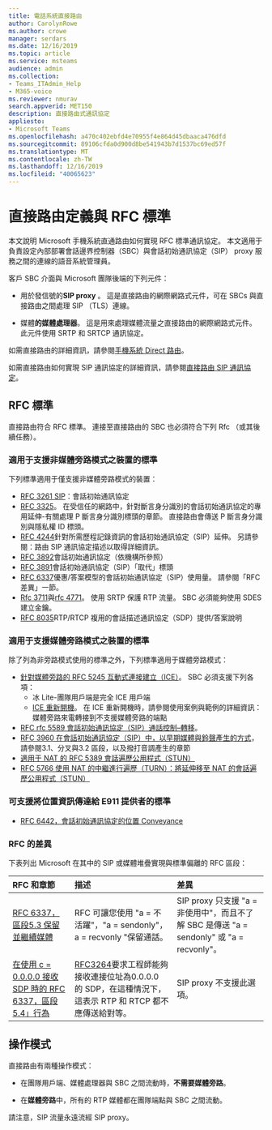 ```yaml
---
title: 電話系統直接路由
author: CarolynRowe
ms.author: crowe
manager: serdars
ms.date: 12/16/2019
ms.topic: article
ms.service: msteams
audience: admin
ms.collection:
- Teams_ITAdmin_Help
- M365-voice
ms.reviewer: nmurav
search.appverid: MET150
description: 直接路由式通訊協定
appliesto:
- Microsoft Teams
ms.openlocfilehash: a470c402ebfd4e70955f4e864d45dbaaca476dfd
ms.sourcegitcommit: 89106cfda0d900d8be541943b7d1537bc69ed57f
ms.translationtype: MT
ms.contentlocale: zh-TW
ms.lasthandoff: 12/16/2019
ms.locfileid: "40065623"
---
```

# <a name="direct-routing---definitions-and-rfc-standards"></a>直接路由定義與 RFC 標準

本文說明 Microsoft 手機系統直通路由如何實現 RFC 標準通訊協定。 本文適用于負責設定內部部署會話邊界控制器（SBC）與會話初始通訊協定（SIP） proxy 服務之間的連線的語音系統管理員。

客戶 SBC 介面與 Microsoft 團隊後端的下列元件： 

- 用於發信號的**SIP proxy** 。 這是直接路由的網際網路式元件，可在 SBCs 與直接路由之間處理 SIP （TLS）連線。

- 媒體**的媒體處理器**。 這是用來處理媒體流量之直接路由的網際網路式元件。 此元件使用 SRTP 和 SRTCP 通訊協定。


如需直接路由的詳細資訊，請參閱[手機系統 Direct 路由](direct-routing-landing-page.md)。

如需直接路由如何實現 SIP 通訊協定的詳細資訊，請參閱[直接路由 SIP 通訊協定](direct-routing-protocols-sip.md)。

## <a name="rfc-standards"></a>RFC 標準

直接路由符合 RFC 標準。  連接至直接路由的 SBC 也必須符合下列 Rfc （或其後續任務）。 

### <a name="standards-applicable-to-devices-that-support-non-media-bypass-mode"></a>適用于支援非媒體旁路模式之裝置的標準 

下列標準適用于僅支援非媒體旁路模式的裝置：

- [RFC 3261 SIP](https://tools.ietf.org/html/rfc3261)：會話初始通訊協定
- [RFC 3325](https://www.ietf.org/rfc/rfc3325)。 在受信任的網路中，針對斷言身分識別的會話初始通訊協定的專用延伸-有關處理 P 斷言身分識別標頭的章節。 直接路由會傳送 P 斷言身分識別與隱私權 ID 標頭。 
- [RFC 4244](https://www.ietf.org/rfc/rfc4244.txt)針對所需歷程記錄資訊的會話初始通訊協定（SIP）延伸。 另請參閱：路由 SIP 通訊協定描述以取得詳細資訊。
- [RFC 3892](https://www.ietf.org/rfc/rfc3892.txt)會話初始通訊協定（依機構所參照）
- [RFC 3891](https://www.ietf.org/rfc/rfc3891.txt)會話初始通訊協定（SIP）「取代」標頭 
- [RFC 6337](https://tools.ietf.org/html/rfc6337)優惠/答案模型的會話初始通訊協定（SIP）使用量。
  請參閱「RFC 差異」一節。
- [Rfc 3711](https://tools.ietf.org/html/rfc3711)與[rfc 4771](https://tools.ietf.org/html/rfc4771)。 使用 SRTP 保護 RTP 流量。 SBC 必須能夠使用 SDES 建立金鑰。 
- [RFC 8035](https://www.ietf.org/rfc/rfc8035.txt)RTP/RTCP 複用的會話描述通訊協定（SDP）提供/答案說明

### <a name="standards-applicable-to-devices-that-support-media-bypass-mode"></a>適用于支援媒體旁路模式之裝置的標準

除了列為非旁路模式使用的標準之外，下列標準適用于媒體旁路模式：

- [針對媒體旁路的 RFC 5245 互動式連接建立（ICE）](https://tools.ietf.org/html/rfc5245)。  SBC 必須支援下列各項：
  - 冰 Lite-團隊用戶端是完全 ICE 用戶端
  - [ICE 重新開機](https://tools.ietf.org/html/rfc5245#section-9.1.1.1)。 在 ICE 重新開機時，請參閱使用案例與範例的詳細資訊：媒體旁路來電轉接到不支援媒體旁路的端點   
- [RFC rfc 5589 會話初始通訊協定（SIP）通話控制–轉移](https://tools.ietf.org/html/rfc5589)。 
- [RFC 3960 在會話初始通訊協定（SIP）中，以早期媒體與鈴聲產生的方式](https://tools.ietf.org/html/rfc3960)，請參閱3.1、分叉與3.2 區段，以及撥打音調產生的章節 
- [適用于 NAT 的 RFC 5389 會話遍歷公用程式（STUN）](https://tools.ietf.org/html/rfc5389)
- [RFC 5766 使用 NAT 的中繼進行遍歷（TURN）：將延伸移至 NAT 的會話遍歷公用程式（STUN）](https://tools.ietf.org/html/rfc5766)

### <a name="standards-applicable-to-support-conveying-location-information-to-e911-providers"></a>可支援將位置資訊傳達給 E911 提供者的標準

- [RFC 6442，會話初始通訊協定的位置 Conveyance](https://tools.ietf.org/html/rfc6442)

### <a name="deviations-from-the-rfcs"></a>RFC 的差異

下表列出 Microsoft 在其中的 SIP 或媒體堆疊實現與標準偏離的 RFC 區段：

| RFC 和章節 | 描述 | 差異 |
| :---------------------  |:---------------------- |:-----------------------|
| [RFC 6337，區段5.3 保留並繼續媒體](https://tools.ietf.org/html/rfc6337#section-5.3) | RFC 可讓您使用 "a = 不活躍"，"a = sendonly"，a = recvonly "保留通話。 |SIP proxy 只支援 "a = 非使用中"，而且不了解 SBC 是傳送 "a = sendonly" 或 "a = recvonly"。
| [在使用 c = 0.0.0.0 接收 SDP 時的 RFC 6337，區段5.4」行為](https://tools.ietf.org/html/rfc6337#section-5.4) | [RFC3264](https://tools.ietf.org/html/rfc3264)要求工程師能夠接收連接位址為0.0.0.0 的 SDP，在這種情況下，這表示 RTP 和 RTCP 都不應傳送給對等。 | SIP proxy 不支援此選項。 |

## <a name="operational-modes"></a>操作模式

直接路由有兩種操作模式：

- 在團隊用戶端、媒體處理器與 SBC 之間流動時，**不需要媒體旁路**。  

- 在**媒體旁路**中，所有的 RTP 媒體都在團隊端點與 SBC 之間流動。 

請注意，SIP 流量永遠流經 SIP proxy。   
